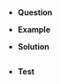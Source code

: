 # 

* **Question**

    
    
* **Example**
    
    
    
* **Solution**

    ```java
    
    ```

* **Test**

    ```java
    
    ```